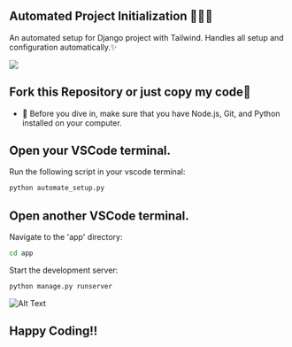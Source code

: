 Automated Project Initialization 🐍💚💙 
---
An automated setup for Django project with Tailwind. Handles all setup and configuration automatically.✨

<p align="left">
  <a href="https://skillicons.dev">
    <img src="https://skillicons.dev/icons?i=django,tailwindcss,python" />
  </a>
</p>

## Fork this Repository or just copy my code💙
- 👀 Before you dive in, make sure that you have Node.js, Git, and Python installed on your computer.


## Open your VSCode terminal.

Run the following script in your vscode terminal:
```bash
python automate_setup.py
```

## Open another VSCode terminal.

Navigate to the 'app' directory:
```bash
cd app
```

Start the development server:
```bash
python manage.py runserver
```

![Alt Text](img.png)


## Happy Coding!!
